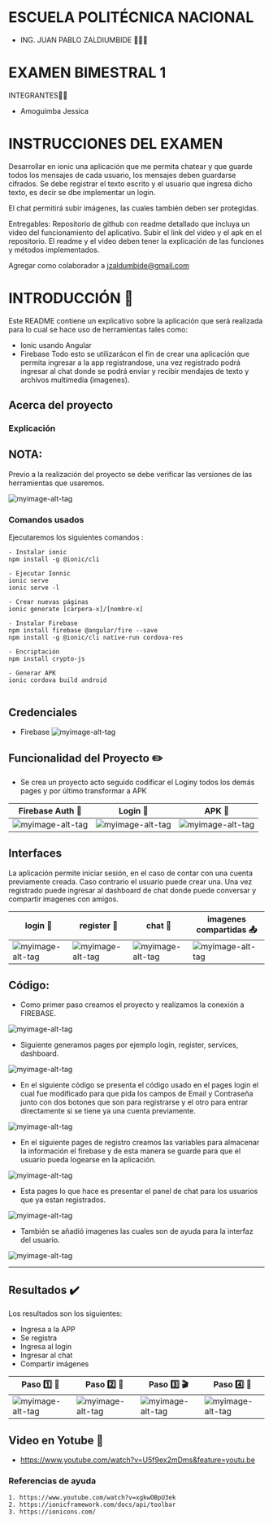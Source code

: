 # ESCUELA POLITÉCNICA NACIONAL

* ING. JUAN PABLO ZALDIUMBIDE 👨🏻‍🏫

#  EXAMEN BIMESTRAL 1

INTEGRANTES👩‍💻 
- Amoguimba Jessica

# INSTRUCCIONES DEL EXAMEN

Desarrollar en ionic una aplicación que me permita chatear y que guarde todos los mensajes de cada usuario, los mensajes deben guardarse cifrados. Se debe registrar el texto escrito y el usuario que ingresa dicho texto, es decir se dbe implementar un login.

El chat permitirá subir imágenes, las cuales también deben ser protegidas.

Entregables: Repositorio de github con readme detallado que incluya un video del funcionamiento del aplicativo. Subir el link del video y el apk en el repositorio. El readme y el video deben tener la explicación de las funciones y métodos implementados. 

Agregar como colaborador a jzaldumbide@gmail.com

# INTRODUCCIÓN  📝

Este README contiene un explicativo sobre la aplicación que será realizada para lo cual se hace uso de herramientas tales como:
- Ionic usando Angular 
- Firebase
Todo esto se utilizarácon el fin de crear una aplicación que permita ingresar a la app registrandose, una vez registrado podrá ingresar al chat donde se podrá enviar y recibir mendajes de texto y archivos multimedia (imagenes).

## Acerca del proyecto ##
### Explicación ###
## NOTA: ##
Previo a la realización del proyecto se debe verificar las versiones de las herramientas que usaremos.

![myimage-alt-tag](https://github.com/JESSICAAMOGUIMBA/Prueba1/blob/main/imagenes-readme/versiones.png)

### Comandos usados
Ejecutaremos los siguientes comandos :
```
- Instalar ionic 
npm install -g @ionic/cli

- Ejecutar Ionnic
ionic serve
ionic serve -l

- Crear nuevas páginas
ionic generate [carpera-x]/[nombre-x]

- Instalar Firebase
npm install firebase @angular/fire --save
npm install -g @ionic/cli native-run cordova-res

- Encriptación
npm install crypto-js

- Generar APK 
ionic cordova build android


```
## Credenciales 

- Firebase
![myimage-alt-tag](https://github.com/JESSICAAMOGUIMBA/Prueba1/blob/main/imagenes-readme/credenciales-firebase.png)


## Funcionalidad del Proyecto :pencil2:

- Se crea un proyecto acto seguido codificar el Loginy todos los demás pages y por último transformar a APK

| **Firebase Auth** :speech_balloon:| **Login** :speech_balloon: | **APK** :bust_in_silhouette: |
| ------------- | ------------- | ------------- | 
|![myimage-alt-tag](https://github.com/JESSICAAMOGUIMBA/Prueba1/blob/main/imagenes-readme/credenciales-firebase.png) |![myimage-alt-tag](https://github.com/JESSICAAMOGUIMBA/Prueba1/blob/main/imagenes-readme/login-codigo.png) |![myimage-alt-tag](https://github.com/JESSICAAMOGUIMBA/Prueba1/blob/main/imagenes-readme/apk-transform.png)  |![myimage-alt-tag]|

## Interfaces

La aplicación permite iniciar sesión, en el caso de contar con una cuenta previamente creada. 
Caso contrario el usuario puede crear una.
Una vez registrado puede ingresar al dashboard de chat donde puede conversar y compartir imagenes con amigos.


| **login** :speech_balloon: | **register** :bust_in_silhouette: | **chat** :scroll:|**imagenes compartidas** 📤|
| ------------- | ------------- | ------------- | ------------- |
|![myimage-alt-tag](https://github.com/JESSICAAMOGUIMBA/Prueba1/blob/main/imagenes-readme/login-usuario.png) |![myimage-alt-tag](https://github.com/JESSICAAMOGUIMBA/Prueba1/blob/main/imagenes-readme/registro-usuario.png)  |![myimage-alt-tag](https://github.com/JESSICAAMOGUIMBA/Prueba1/blob/main/imagenes-readme/chat-amigos.png)  |![myimage-alt-tag](https://github.com/JESSICAAMOGUIMBA/Prueba1/blob/main/imagenes-readme/subir-archivos.png) |

## Código:
- Como primer paso creamos el proyecto y realizamos la conexión a FIREBASE.

![myimage-alt-tag](https://github.com/JESSICAAMOGUIMBA/Prueba1/blob/main/imagenes-readme/credenciales-firebase.png) 

- Siguiente generamos pages por ejemplo login, register, services, dashboard.

![myimage-alt-tag](https://github.com/JESSICAAMOGUIMBA/Prueba1/blob/main/imagenes-readme/componestes-generados.png)

- En el siguiente código se presenta el código usado en el pages login el cual fue modificado para que pida los campos de Email y Contraseña junto con dos botones que son para registrarse y el otro para entrar directamente si se tiene ya una cuenta previamente.

![myimage-alt-tag](https://github.com/JESSICAAMOGUIMBA/Prueba1/blob/main/imagenes-readme/login-codigo.png)

- En el siguiente pages de registro creamos las variables para almacenar la información el firebase y de esta manera se guarde para que el  usuario pueda logearse en la aplicación.

![myimage-alt-tag](https://github.com/JESSICAAMOGUIMBA/Prueba1/blob/main/imagenes-readme/registro-codigo.png)


- Esta pages lo que hace es presentar el panel de chat para los usuarios que ya estan registrados.

![myimage-alt-tag](https://github.com/JESSICAAMOGUIMBA/Prueba1/blob/main/imagenes-readme/chat-codigo.png)


- También se añadió imagenes las cuales son de ayuda para la interfaz del usuario.

![myimage-alt-tag](https://github.com/JESSICAAMOGUIMBA/Prueba1/blob/main/imagenes-readme/imagenes-chat.png)

-----------------------------
## Resultados ✔️
Los resultados son los siguientes:
- Ingresa a la APP
- Se registra
- Ingresa al login
- Ingresar al chat
- Compartir imágenes

| **Paso 1️⃣** :speech_balloon: | **Paso 2️⃣** :bust_in_silhouette: | **Paso 3️⃣** :clapper:|**Paso 4️⃣** :scroll:|
| ------------- | ------------- | ------------- | ------------- |
|![myimage-alt-tag](https://github.com/JESSICAAMOGUIMBA/Prueba1/blob/main/imagenes-readme/registro-usuario2.png) |![myimage-alt-tag](https://github.com/JESSICAAMOGUIMBA/Prueba1/blob/main/imagenes-readme/login-usuario2.png)  |![myimage-alt-tag](https://github.com/JESSICAAMOGUIMBA/Prueba1/blob/main/imagenes-readme/chat-amigos.png)  |![myimage-alt-tag](https://github.com/JESSICAAMOGUIMBA/Prueba1/blob/main/imagenes-readme/fin-chats2.png) |

## Video en Yotube :movie_camera:
 
- https://www.youtube.com/watch?v=U5f9ex2mDms&feature=youtu.be


### Referencias de ayuda ###
    1. https://www.youtube.com/watch?v=xgkwOBpU3ek
    2. https://ionicframework.com/docs/api/toolbar
    3. https://ionicons.com/
